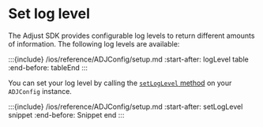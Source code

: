 # Set log level

The Adjust SDK provides configurable log levels to return different amounts of information. The following log levels are available:

:::{include} /ios/reference/ADJConfig/setup.md
:start-after: logLevel table
:end-before: tableEnd
:::

You can set your log level by calling the [`setLogLevel` method](#ios-setloglevel-invocation) on your `ADJConfig` instance.

:::{include} /ios/reference/ADJConfig/setup.md
:start-after: setLogLevel snippet
:end-before: Snippet end
:::
